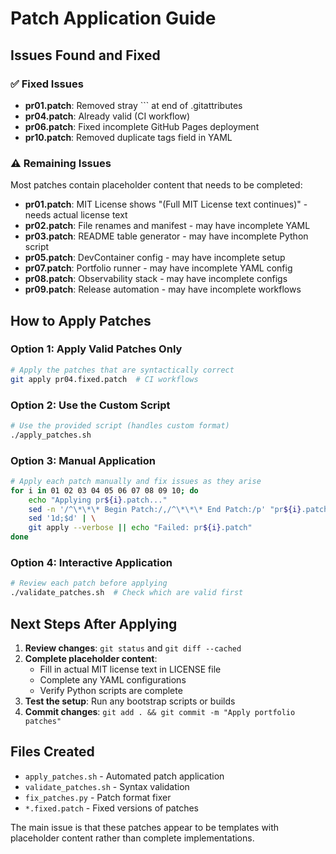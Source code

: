 # Patch Application Guide

## Issues Found and Fixed

### ✅ Fixed Issues

- **pr01.patch**: Removed stray ``` at end of .gitattributes
- **pr04.patch**: Already valid (CI workflow)
- **pr06.patch**: Fixed incomplete GitHub Pages deployment
- **pr10.patch**: Removed duplicate tags field in YAML

### ⚠️ Remaining Issues

Most patches contain placeholder content that needs to be completed:

- **pr01.patch**: MIT License shows "(Full MIT License text continues)" - needs actual license text
- **pr02.patch**: File renames and manifest - may have incomplete YAML
- **pr03.patch**: README table generator - may have incomplete Python script
- **pr05.patch**: DevContainer config - may have incomplete setup
- **pr07.patch**: Portfolio runner - may have incomplete YAML config
- **pr08.patch**: Observability stack - may have incomplete configs
- **pr09.patch**: Release automation - may have incomplete workflows

## How to Apply Patches

### Option 1: Apply Valid Patches Only

```bash
# Apply the patches that are syntactically correct
git apply pr04.fixed.patch  # CI workflows
```

### Option 2: Use the Custom Script

```bash
# Use the provided script (handles custom format)
./apply_patches.sh
```

### Option 3: Manual Application

```bash
# Apply each patch manually and fix issues as they arise
for i in 01 02 03 04 05 06 07 08 09 10; do
    echo "Applying pr${i}.patch..."
    sed -n '/^\*\*\* Begin Patch:/,/^\*\*\* End Patch:/p' "pr${i}.patch" | \
    sed '1d;$d' | \
    git apply --verbose || echo "Failed: pr${i}.patch"
done
```

### Option 4: Interactive Application

```bash
# Review each patch before applying
./validate_patches.sh  # Check which are valid first
```

## Next Steps After Applying

1. **Review changes**: `git status` and `git diff --cached`
2. **Complete placeholder content**: 
   - Fill in actual MIT license text in LICENSE file
   - Complete any YAML configurations
   - Verify Python scripts are complete
3. **Test the setup**: Run any bootstrap scripts or builds
4. **Commit changes**: `git add . && git commit -m "Apply portfolio patches"`

## Files Created

- `apply_patches.sh` - Automated patch application
- `validate_patches.sh` - Syntax validation
- `fix_patches.py` - Patch format fixer
- `*.fixed.patch` - Fixed versions of patches

The main issue is that these patches appear to be templates with placeholder content rather than complete implementations.